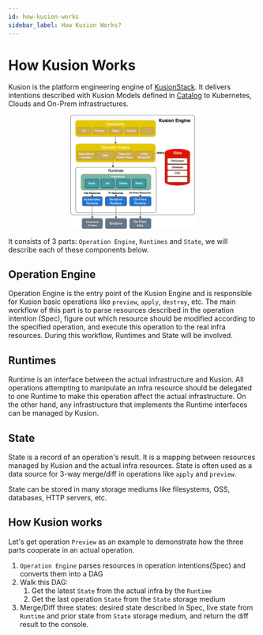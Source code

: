 ```yaml
---
id: how-kusion-works
sidebar_label: How Kusion Works?
---
```


# How Kusion Works

Kusion is the platform engineering engine of [KusionStack](https://github.com/KusionStack). It delivers intentions described with Kusion Models defined in [Catalog](https://github.com/KusionStack/catalog) to Kubernetes, Clouds and On-Prem infrastructures.

<p align="center">
<img src="https://raw.githubusercontent.com/KusionStack/kusion/main/docs/arch.png" width="50%" height="50%"/>
</p>

 It consists of 3 parts: `Operation Engine`, `Runtimes` and `State`, we will describe each of these components below.


## Operation Engine

Operation Engine is the entry point of the Kusion Engine and is responsible for Kusion basic operations like `preview`, `apply`, `destroy`, etc. The main workflow of this part is to parse resources described in the operation intention (Spec), figure out which resource should be modified according to the specified operation, and execute this operation to the real infra resources. During this workflow, Runtimes and State will be involved.

## Runtimes

Runtime is an interface between the actual infrastructure and Kusion. All operations attempting to manipulate an infra resource should be delegated to one Runtime to make this operation affect the actual infrastructure. On the other hand, any infrastructure that implements the Runtime interfaces can be managed by Kusion.

## State
State is a record of an operation's result. It is a mapping between resources managed by Kusion and the actual infra resources. State is often used as a data source for 3-way merge/diff in operations like `apply` and `preview`.

State can be stored in many storage mediums like filesystems, OSS, databases, HTTP servers, etc.

## How Kusion works
Let's get operation `Preview` as an example to demonstrate how the three parts cooperate in an actual operation.

 1. `Operation Engine` parses resources in operation intentions(Spec) and converts them into a DAG
 2. Walk this DAG:
    1. Get the latest `State` from the actual infra by the `Runtime`
    2. Get the last operation `State` from the `State` storage medium
 3. Merge/Diff three states: desired state described in Spec, live state from `Runtime` and prior state from `State` storage medium, and return the diff result to the console.
